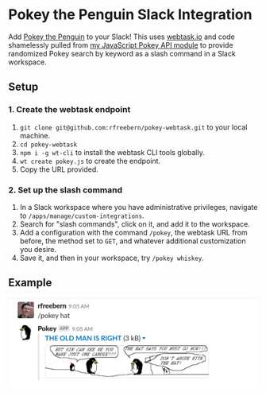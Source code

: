 # Pokey the Penguin Slack Integration

Add [Pokey the Penguin](http://yellow5.com/pokey/) to your Slack! This uses
[webtask.io](https://webtask.io/) and code shamelessly pulled from
[my JavaScript Pokey API module](https://github.com/rfreebern/pokey-api-js)
to provide randomized Pokey search by keyword as a slash command in a Slack
workspace.

## Setup

### 1. Create the webtask endpoint

1. `git clone git@github.com:rfreebern/pokey-webtask.git` to your local machine.
2. `cd pokey-webtask`
3. `npm i -g wt-cli` to install the webtask CLI tools globally.
4. `wt create pokey.js` to create the endpoint.
5. Copy the URL provided.

### 2. Set up the slash command

1. In a Slack workspace where you have administrative privileges, navigate to `/apps/manage/custom-integrations`.
2. Search for "slash commands", click on it, and add it to the workspace.
3. Add a configuration with the command `/pokey`, the webtask URL from before, the method set to `GET`, and whatever additional customization you desire.
4. Save it, and then in your workspace, try `/pokey whiskey`.

## Example

![/pokey hat](pokey_hat.png)
